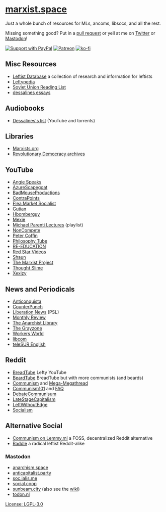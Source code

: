 # [marxist.space](https://marxist.space)

Just a whole bunch of resources for MLs, ancoms, libsocs, and all the rest.

Missing something good? Put in a [pull
request](https://github.com/zacanger/marxist.space/pulls?q=is%3Apr+is%3Aopen+sort%3Aupdated-desc)
or yell at me on [Twitter](https://twitter.com/zacanger) or
[Mastodon](https://mastodon.social/@zacanger)!

[![Support with PayPal](https://img.shields.io/badge/paypal-donate-yellow.png)](https://paypal.me/zacanger) [![Patreon](https://img.shields.io/badge/patreon-donate-yellow.svg)](https://www.patreon.com/zacanger) [![ko-fi](https://img.shields.io/badge/donate-KoFi-yellow.svg)](https://ko-fi.com/U7U2110VB)

## Misc Resources

* [Leftist Database](https://gitlab.com/flowToneJump/leftist-database/tree/master)
  a collection of research and information for leftists
* [Leftypedia](https://leftypedia.org/wiki/Main_Page)
* [Soviet Union Reading List](./soviet-union-reading-list.md)
* [dessalines essays](https://github.com/dessalines/essays)

## Audiobooks
* [Dessalines's list](https://github.com/dessalines/essays/blob/master/audiobooks.md)
  (YouTube and torrents)

## Libraries

* [Marxists.org](https://marxists.org)
* [Revolutionary Democracy archives](https://www.revolutionarydemocracy.org/archive/)

## YouTube

* [Angie Speaks](https://www.youtube.com/channel/UCUtloyZ_Iu4BJekIqPLc_fQ)
* [AzureScapegoat](https://www.youtube.com/channel/UCXIN3HIH0eon5hVYYpnoNuQ)
* [BadMouseProductions](https://www.youtube.com/channel/UCFEmOPY04flXH-QpMMAGeJA)
* [ContraPoints](https://www.youtube.com/user/ContraPoints)
* [Flea Market Socialist](https://www.youtube.com/channel/UCT669OCFMjwMzUdpoXl2FIw)
* [Gutian](https://www.youtube.com/channel/UCe4N2GAyLMCt1LPMvIAuoVQ)
* [Hbomberguy](https://www.youtube.com/channel/UClt01z1wHHT7c5lKcU8pxRQ)
* [Mexie](https://www.youtube.com/channel/UCepkun0sH16b-mqxBN22ogA)
* [Michael Parenti Lectures](https://www.youtube.com/playlist?list=PLXIlvfed_WgkHz6aXkTXeWQb3E8WnNxbb) (playlist)
* [NonCompete](https://www.youtube.com/channel/UCkZFKKK-0YB0FvwoS8P7nHg)
* [Peter Coffin](https://www.youtube.com/channel/UCT5jxI_OYY2r--TjAGXD03A)
* [Philosophy Tube](https://www.youtube.com/channel/UC2PA-AKmVpU6NKCGtZq_rKQ)
* [RE-EDUCATION](https://www.youtube.com/channel/UC02Mk2QHR9myF3VMrVYbCAA)
* [Red Star Videos](https://www.youtube.com/channel/UCPF2TnvBH88EKgmS-TAMM4w)
* [Shaun](https://www.youtube.com/channel/UCJ6o36XL0CpYb6U5dNBiXHQ)
* [The Marxist Project](https://www.youtube.com/channel/UCNalGyK3DaK37GTLIHSwmyA)
* [Thought Slime](https://www.youtube.com/channel/UCrr7y8rEXb7_RiVniwvzk9w)
* [Xexizy](https://www.youtube.com/channel/UCDULjo1v2Hivuu4h4LZSTUQ)

## News and Periodicals

* [Anticonquista](https://anticonquista.com/)
* [CounterPunch](https://www.counterpunch.org/)
* [Liberation News](https://www.liberationnews.org/) (PSL)
* [Monthly Review](https://monthlyreview.org/)
* [The Anarchist Library](https://theanarchistlibrary.org/special/index)
* [The Grayzone](https://thegrayzone.com/)
* [Workers World](https://www.workers.org/)
* [libcom](https://libcom.org/)
* [teleSUR English](https://www.telesurenglish.net/)

## Reddit

* [BreadTube](https://www.reddit.com/r/BreadTube/) Lefty YouTube
* [BeardTube](https://www.reddit.com/r/BeardTube/) BreadTube but with more communists (and beards)
* [Communism](https://www.reddit.com/r/communism/) and
  [Mega-Megathread](https://www.reddit.com/r/communism/comments/co1pfl/the_megamegathread/)
* [Communism101](https://www.reddit.com/r/communism101/) and
  [FAQ](https://www.reddit.com/r/communism101/comments/2pl8tv/rcommunism101s_frequently_asked_questions/)
* [DebateCommunisum](https://www.reddit.com/r/DebateCommunism/)
* [LateStageCapitalism](https://www.reddit.com/r/LateStageCapitalism/)
* [LeftWithoutEdge](https://www.reddit.com/r/LeftWithoutEdge/)
* [Socialism](https://www.reddit.com/r/socialism/)

## Alternative Social

* [Communism on Lemmy.ml](https://communism.lemmy.ml/) a FOSS, decentralized Reddit alternative
* [Raddle](https://raddle.me/) a radical leftist Reddit-alike

### Mastodon

* [anarchism.space](https://anarchism.space/about)
* [anticapitalist.party](https://anticapitalist.party/about)
* [soc.ialis.me](https://soc.ialis.me/about)
* [social.coop](https://social.coop/about)
* [sunbeam.city](https://sunbeam.city/about) (also see the [wiki](https://wiki.sunbeam.city/doku.php?id=start))
* [todon.nl](https://todon.nl/about)

[License: LGPL-3.0](./LICENSE.md)
